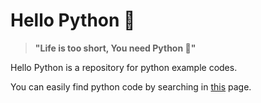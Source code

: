 # Hello Python 🐍

> **"Life is too short, You need Python 🐍"**

Hello Python is a repository for python example codes.

You can easily find python code by searching in [this](https://minyong-jeong.github.io/hello-python/) page.
